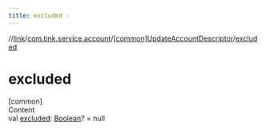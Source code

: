 ```yaml
---
title: excluded -
---
```

//[link](../../index.md)/[com.tink.service.account](../index.md)/[[common]UpdateAccountDescriptor](index.md)/[excluded](excluded.md)



# excluded  
[common]  
Content  
val [excluded](excluded.md): [Boolean](https://kotlinlang.org/api/latest/jvm/stdlib/kotlin/-boolean/index.html)? = null  



